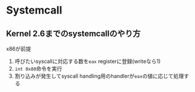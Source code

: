 # Systemcall


## Kernel 2.6までのsystemcallのやり方

x86が前提

1. 呼びたいsyscallに対応する数を`eax` registerに登録(writeなら1)
2. `int 0x80`命令を実行
3. 割り込みが発生してsyscall handling用のhandlerが`eax`の値に応じて処理する

